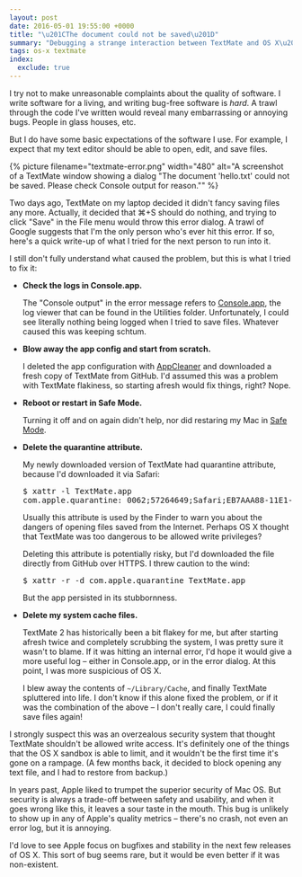 ```yaml
---
layout: post
date: 2016-05-01 19:55:00 +0000
title: "\u201CThe document could not be saved\u201D"
summary: "Debugging a strange interaction between TextMate and OS X\u2019s security system."
tags: os-x textmate
index:
  exclude: true
---
```


I try not to make unreasonable complaints about the quality of software.
I write software for a living, and writing bug-free software is *hard*.
A trawl through the code I've written would reveal many embarrassing or annoying bugs.
People in glass houses, etc.

But I do have some basic expectations of the software I use.
For example, I expect that my text editor should be able to open, edit, and save files.

{%
  picture
  filename="textmate-error.png"
  width="480"
  alt="A screenshot of a TextMate window showing a dialog "The document 'hello.txt' could not be saved.  Please check Console output for reason.""
%}

Two days ago, TextMate on my laptop decided it didn't fancy saving files any more.
Actually, it decided that ⌘+S should do nothing, and trying to click "Save" in the File menu would throw this error dialog.
A trawl of Google suggests that I'm the only person who's ever hit this error.
If so, here's a quick write-up of what I tried for the next person to run into it.

I still don't fully understand what caused the problem, but this is what I tried to fix it:

*   **Check the logs in Console.app.**

    The "Console output" in the error message refers to [Console.app][console], the log viewer that can be found in the Utilities folder.
    Unfortunately, I could see literally nothing being logged when I tried to save files.
    Whatever caused this was keeping schtum.

*   **Blow away the app config and start from scratch.**

    I deleted the app configuration with [AppCleaner][cleaner] and downloaded a fresh copy of TextMate from GitHub.
    I'd assumed this was a problem with TextMate flakiness, so starting afresh would fix things, right?
    Nope.

*   **Reboot or restart in Safe Mode.**

    Turning it off and on again didn't help, nor did restaring my Mac in [Safe Mode][safemode].

*   **Delete the quarantine attribute.**

    My newly downloaded version of TextMate had quarantine attribute, because I'd downloaded it via Safari:

    <div class="codehilite"><pre><span></span><span class="gp">$</span> xattr -l TextMate.app
    <span class="go">com.apple.quarantine: 0062;57264649;Safari;EB7AAA88-11E1-42E8-9D88-D90B03E5973E</span>
    </pre></div>

    Usually this attribute is used by the Finder to warn you about the dangers of opening files saved from the Internet.
    Perhaps OS X thought that TextMate was too dangerous to be allowed write privileges?

    Deleting this attribute is potentially risky, but I'd downloaded the file directly from GitHub over HTTPS.
    I threw caution to the wind:

    <div class="codehilite"><pre><span></span><span class="gp">$</span> xattr -r -d com.apple.quarantine TextMate.app
    </pre></div>

    But the app persisted in its stubbornness.

*   **Delete my system cache files.**

    TextMate 2 has historically been a bit flakey for me, but after starting afresh twice and completely scrubbing the system, I was pretty sure it wasn't to blame.
    If it was hitting an internal error, I'd hope it would give a more useful log – either in Console.app, or in the error dialog.
    At this point, I was more suspicious of OS X.

    I blew away the contents of `~/Library/Cache`, and finally TextMate spluttered into life.
    I don't know if this alone fixed the problem, or if it was the combination of the above – I don't really care, I could finally save files again!

I strongly suspect this was an overzealous security system that thought TextMate shouldn't be allowed write access.
It's definitely one of the things that the OS X sandbox is able to limit, and it wouldn't be the first time it's gone on a rampage.
(A few months back, it decided to block opening any text file, and I had to restore from backup.)

In years past, Apple liked to trumpet the superior security of Mac&nbsp;OS.
But security is always a trade-off between safety and usability, and when it goes wrong like this, it leaves a sour taste in the mouth.
This bug is unlikely to show up in any of Apple's quality metrics &ndash; there's no crash, not even an error log, but it is annoying.

I'd love to see Apple focus on bugfixes and stability in the next few releases of OS X.
This sort of bug seems rare, but it would be even better if it was non-existent.

[cleaner]: https://freemacsoft.net/appcleaner/
[safemode]: https://support.apple.com/en-us/HT201262
[console]: https://en.wikipedia.org/wiki/List_of_OS_X_components#Console